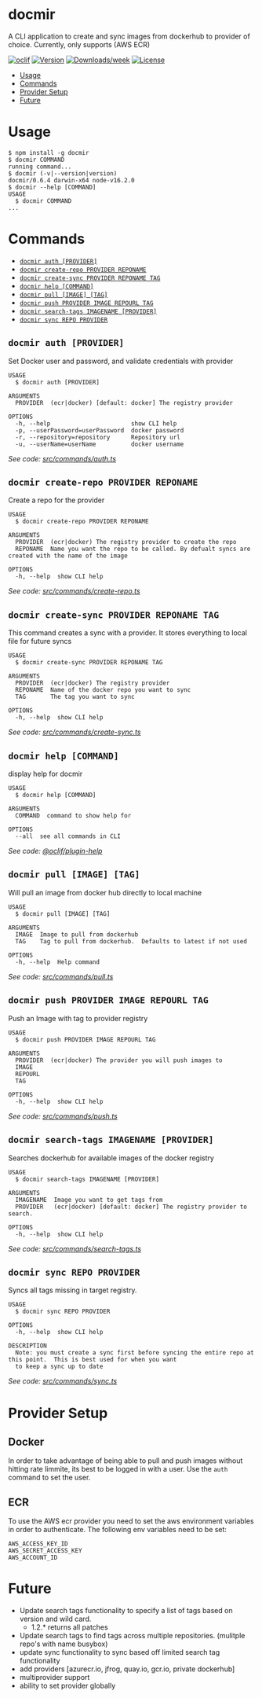 docmir
======

A CLI application to create and sync images from dockerhub to provider of choice. Currently, only supports (AWS ECR)

[![oclif](https://img.shields.io/badge/cli-oclif-brightgreen.svg)](https://oclif.io)
[![Version](https://img.shields.io/npm/v/docmir.svg)](https://npmjs.org/package/docmir)
[![Downloads/week](https://img.shields.io/npm/dw/docmir.svg)](https://npmjs.org/package/docmir)
[![License](https://img.shields.io/npm/l/docmir.svg)](https://github.com/CaliFOSS/docker-mirror/blob/master/package.json)

<!-- toc -->
* [Usage](#usage)
* [Commands](#commands)
* [Provider Setup](#provider-setup)
* [Future](#future)
<!-- tocstop -->
# Usage
<!-- usage -->
```sh-session
$ npm install -g docmir
$ docmir COMMAND
running command...
$ docmir (-v|--version|version)
docmir/0.6.4 darwin-x64 node-v16.2.0
$ docmir --help [COMMAND]
USAGE
  $ docmir COMMAND
...
```
<!-- usagestop -->
# Commands
<!-- commands -->
* [`docmir auth [PROVIDER]`](#docmir-auth-provider)
* [`docmir create-repo PROVIDER REPONAME`](#docmir-create-repo-provider-reponame)
* [`docmir create-sync PROVIDER REPONAME TAG`](#docmir-create-sync-provider-reponame-tag)
* [`docmir help [COMMAND]`](#docmir-help-command)
* [`docmir pull [IMAGE] [TAG]`](#docmir-pull-image-tag)
* [`docmir push PROVIDER IMAGE REPOURL TAG`](#docmir-push-provider-image-repourl-tag)
* [`docmir search-tags IMAGENAME [PROVIDER]`](#docmir-search-tags-imagename-provider)
* [`docmir sync REPO PROVIDER`](#docmir-sync-repo-provider)

## `docmir auth [PROVIDER]`

Set Docker user and password, and validate credentials with provider

```
USAGE
  $ docmir auth [PROVIDER]

ARGUMENTS
  PROVIDER  (ecr|docker) [default: docker] The registry provider

OPTIONS
  -h, --help                       show CLI help
  -p, --userPassword=userPassword  docker password
  -r, --repository=repository      Repository url
  -u, --userName=userName          docker username
```

_See code: [src/commands/auth.ts](https://github.com/CaliFOSS/docker-mirror/blob/v0.6.4/src/commands/auth.ts)_

## `docmir create-repo PROVIDER REPONAME`

Create a repo for the provider

```
USAGE
  $ docmir create-repo PROVIDER REPONAME

ARGUMENTS
  PROVIDER  (ecr|docker) The registry provider to create the repo
  REPONAME  Name you want the repo to be called. By defualt syncs are created with the name of the image

OPTIONS
  -h, --help  show CLI help
```

_See code: [src/commands/create-repo.ts](https://github.com/CaliFOSS/docker-mirror/blob/v0.6.4/src/commands/create-repo.ts)_

## `docmir create-sync PROVIDER REPONAME TAG`

This command creates a sync with a provider.  It stores everything to local file for future syncs

```
USAGE
  $ docmir create-sync PROVIDER REPONAME TAG

ARGUMENTS
  PROVIDER  (ecr|docker) The registry provider
  REPONAME  Name of the docker repo you want to sync
  TAG       The tag you want to sync

OPTIONS
  -h, --help  show CLI help
```

_See code: [src/commands/create-sync.ts](https://github.com/CaliFOSS/docker-mirror/blob/v0.6.4/src/commands/create-sync.ts)_

## `docmir help [COMMAND]`

display help for docmir

```
USAGE
  $ docmir help [COMMAND]

ARGUMENTS
  COMMAND  command to show help for

OPTIONS
  --all  see all commands in CLI
```

_See code: [@oclif/plugin-help](https://github.com/oclif/plugin-help/blob/v3.2.2/src/commands/help.ts)_

## `docmir pull [IMAGE] [TAG]`

Will pull an image from docker hub directly to local machine

```
USAGE
  $ docmir pull [IMAGE] [TAG]

ARGUMENTS
  IMAGE  Image to pull from dockerhub
  TAG    Tag to pull from dockerhub.  Defaults to latest if not used

OPTIONS
  -h, --help  Help command
```

_See code: [src/commands/pull.ts](https://github.com/CaliFOSS/docker-mirror/blob/v0.6.4/src/commands/pull.ts)_

## `docmir push PROVIDER IMAGE REPOURL TAG`

Push an Image with tag to provider registry

```
USAGE
  $ docmir push PROVIDER IMAGE REPOURL TAG

ARGUMENTS
  PROVIDER  (ecr|docker) The provider you will push images to
  IMAGE
  REPOURL
  TAG

OPTIONS
  -h, --help  show CLI help
```

_See code: [src/commands/push.ts](https://github.com/CaliFOSS/docker-mirror/blob/v0.6.4/src/commands/push.ts)_

## `docmir search-tags IMAGENAME [PROVIDER]`

Searches dockerhub for available images of the docker registry

```
USAGE
  $ docmir search-tags IMAGENAME [PROVIDER]

ARGUMENTS
  IMAGENAME  Image you want to get tags from
  PROVIDER   (ecr|docker) [default: docker] The registry provider to search.

OPTIONS
  -h, --help  show CLI help
```

_See code: [src/commands/search-tags.ts](https://github.com/CaliFOSS/docker-mirror/blob/v0.6.4/src/commands/search-tags.ts)_

## `docmir sync REPO PROVIDER`

Syncs all tags missing in target registry. 

```
USAGE
  $ docmir sync REPO PROVIDER

OPTIONS
  -h, --help  show CLI help

DESCRIPTION
  Note: you must create a sync first before syncing the entire repo at this point.  This is best used for when you want 
  to keep a sync up to date
```

_See code: [src/commands/sync.ts](https://github.com/CaliFOSS/docker-mirror/blob/v0.6.4/src/commands/sync.ts)_
<!-- commandsstop -->


# Provider Setup

## Docker

In order to take advantage of being able to pull and push images without hitting rate limmite, its best to be logged in with a user. 
Use the `auth` command to set the user.

## ECR

To use the AWS ecr provider you need to set the aws environment variables in order to authenticate.  The following env variables need to be set: 

```
AWS_ACCESS_KEY_ID
AWS_SECRET_ACCESS_KEY
AWS_ACCOUNT_ID
```


# Future

- Update search tags functionality to specify a list of tags based on version and wild card.
  - 1.2.* returns all patches
- Update search tags to find tags across multiple repositories.  (mulitple repo's with name busybox)
- update sync functionality to sync based off limited search tag functionality
- add providers [azurecr.io, jfrog, quay.io, gcr.io, private dockerhub]
- multiprovider support
- ability to set provider globally
